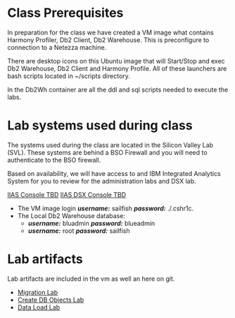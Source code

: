 # Class Prerequisites

  In preparation for the class we have created a VM image what contains Harmony Profiler, Db2 Client, Db2 Warehouse.   This is preconfigure to connection to a Netezza machine.

  There are desktop icons on this Ubuntu image that will Start/Stop and exec Db2 Warehouse, Db2 Client and Harmony Profile.  All of these launchers are bash scripts located in ~/scripts directory.

  In the Db2Wh container are all the ddl and sql scripts needed to execute the labs.

# Lab systems used during class

The systems used during the class are located in the Silicon Valley Lab (SVL).  These systems are behind a BSO Firewall and you will need to authenticate to the BSO firewall.  

Based on availability, we will have access to and IBM Integrated Analytics System for you to review for the administration labs and DSX lab.

[IIAS Console TBD](https://<IP_address>:8443/console)
[IIAS DSX Console TBD](https://<IP_address>:8444/)

* The VM image login ***username:*** sailfish ***password:*** ./.cshr1c.
* The Local Db2 Warehouse database:
  * ***username:*** bluadmin ***password:*** blueadmin
  * ***username:*** root ***password:*** sailfish

# Lab artifacts

Lab artifacts are included in the vm as well an here on git.

* [Migration Lab](./Labs/MigrationTooling/Readme.md)
* [Create DB Objects Lab](./Labs/CreateDBObjects/Readme.md)
* [Data Load Lab](./Labs/DataLoading/Readme.md)
